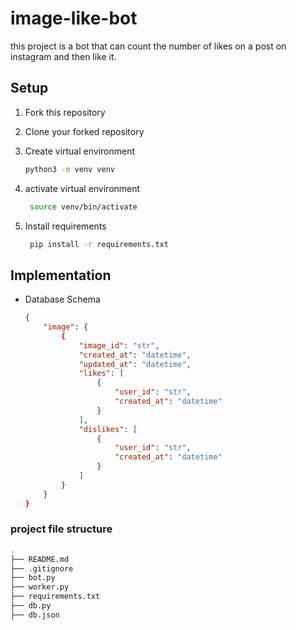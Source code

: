 # image-like-bot

this project is a bot that can count the number of likes on a post on instagram and then like it.

## Setup

1. Fork this repository
2. Clone your forked repository
3. Create virtual environment

    ```bash
    python3 -m venv venv
    ```

4. activate virtual environment

   ```bash
    source venv/bin/activate
    ```

5. Install requirements

    ```bash
     pip install -r requirements.txt
     ```

## Implementation

- Database Schema

    ```json
    {
        "image": {
            {
                "image_id": "str",
                "created_at": "datetime",
                "updated_at": "datetime",
                "likes": [
                    {
                        "user_id": "str",
                        "created_at": "datetime"
                    }
                ],
                "dislikes": [
                    {
                        "user_id": "str",
                        "created_at": "datetime"
                    }
                ]
            }
        }
    }
    ```

### project file structure

```bash
.
├── README.md
├── .gitignore
├── bot.py
├── worker.py
├── requirements.txt
├── db.py
├── db.json
```
